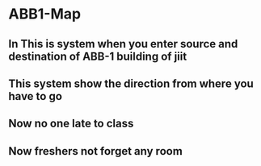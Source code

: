 # ABB1-Map
## In This is system when you enter source and destination of ABB-1 building of jiit 
## This system show the direction from where you have to go
## Now no one late to class
## Now freshers not forget any room
